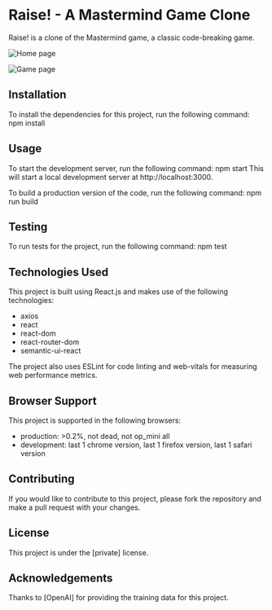 # Raise! - A Mastermind Game Clone

Raise! is a clone of the Mastermind game, a classic code-breaking game.

![Home page](https://user-images.githubusercontent.com/69801600/213637508-8fad3ea8-1a4e-4e2e-94d5-60f7cc1f007f.png)

![Game page](https://user-images.githubusercontent.com/69801600/213638054-39282242-95df-458b-abc9-5af7aad752ff.png)

## Installation

To install the dependencies for this project, run the following command:
npm install

## Usage

To start the development server, run the following command:
npm start
This will start a local development server at http://localhost:3000.

To build a production version of the code, run the following command:
npm run build

## Testing

To run tests for the project, run the following command:
npm test

## Technologies Used

This project is built using React.js and makes use of the following technologies:

- axios
- react
- react-dom
- react-router-dom
- semantic-ui-react

The project also uses ESLint for code linting and web-vitals for measuring web performance metrics.

## Browser Support

This project is supported in the following browsers:

- production: >0.2%, not dead, not op_mini all
- development: last 1 chrome version, last 1 firefox version, last 1 safari version

## Contributing

If you would like to contribute to this project, please fork the repository and make a pull request with your changes.

## License

This project is under the [private] license.

## Acknowledgements

Thanks to [OpenAI] for providing the training data for this project.
